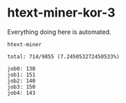 # htext-miner-kor-3

Everything doing here is automated.

```
htext-miner

total: 714/9855 (7.245053272450533%)

job0: 130
job1: 151
job2: 140
job3: 150
job4: 143
```